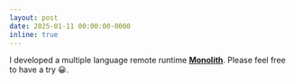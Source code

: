 ```yaml
---
layout: post
date: 2025-01-11 00:00:00-0000
inline: true
---
```


I developed a multiple language remote runtime **[Monolith](http://35.198.229.197:8501)**. Please feel free to have a try 😀.
